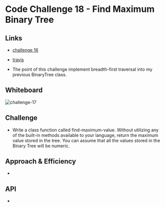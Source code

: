# Code Challenge 18 - Find Maximum Binary Tree

## Links

- [challenge 16](https://github.com/james-401-advanced-javascript/data-structures-and-algorithms/pull/16)
- [travis](https://www.travis-ci.com/james-401-advanced-javascript/data-structures-and-algorithms)

- The point of this challenge implement breadth-first traversal into my previous BinaryTree class.

## Whiteboard

![challenge-17](./images/challenge-18.jpg)

## Challenge

- Write a class function called find-maximum-value. Without utilizing any of the built-in methods available to your language, return the maximum value stored in the tree. You can assume that all the values stored in the Binary Tree will be numeric.

## Approach & Efficiency

-

## API

-
